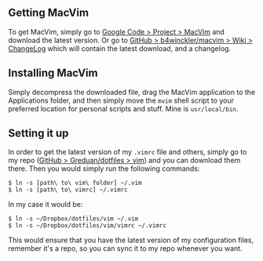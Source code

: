 ## Getting MacVim

To get MacVim, simply go to [Google Code > Project > MacVim](http://code.google.com/p/macvim/) and download the latest version. Or go to [GitHub > b4winckler/macvim > Wiki > ChangeLog](https://github.com/b4winckler/macvim/wiki/ChangeLog) which will contain the latest download, and a changelog.

## Installing MacVim

Simply decompress the downloaded file, drag the MacVim application to the Applications folder, and then simply move the `mvim` shell script to your preferred location for personal scripts and stuff. Mine is `usr/local/bin`.

## Setting it up

In order to get the latest version of my `.vimrc` file and others, simply go to my repo ([GitHub > Greduan/dotfiles > vim](https://github.com/Greduan/dotfiles/tree/master/vim)) and you can download them there. Then you would simply run the following commands:

`$ ln -s [path\ to\ vim\ folder] ~/.vim`<br />
`$ ln -s [path\ to\ vimrc] ~/.vimrc`

In my case it would be:

`$ ln -s ~/Dropbox/dotfiles/vim ~/.vim`<br />
`$ ln -s ~/Dropbox/dotfiles/vim/vimrc ~/.vimrc`

This would ensure that you have the latest version of my configuration files, remember it's a repo, so you can sync it to my repo whenever you want.

